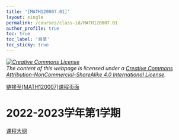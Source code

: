 ```yaml
---
title: '[MATH120007.01]'
layout: single
permalink: /courses/class-id/MATH120007.01
author_profile: true
toc: true
toc_label: '目录'
toc_sticky: true
---
```


<div class='notice--warning'>
<p><i><a rel='license' href='http://creativecommons.org/licenses/by-nc-sa/4.0/'><img alt='Creative Commons License' style='border-width:0' src='https://i.creativecommons.org/l/by-nc-sa/4.0/88x31.png' /></a><br /> The content of this webpage is licensed under a <a rel='license' href='http://creativecommons.org/licenses/by-nc-sa/4.0/'>Creative Commons Attribution-NonCommercial-ShareAlike 4.0 International License</a>.</i></p>
</div>

<a href='https://fdu-math.github.io/courses/MATH120007'>链接至[MATH120007]课程页面<a>

# 2022-2023学年第1学期

<a href='https://fdu-math.github.io/assets/docs/courses/MATH120007.01-2022-2023-1 (Encrypted).pdf'>课程大纲</a>